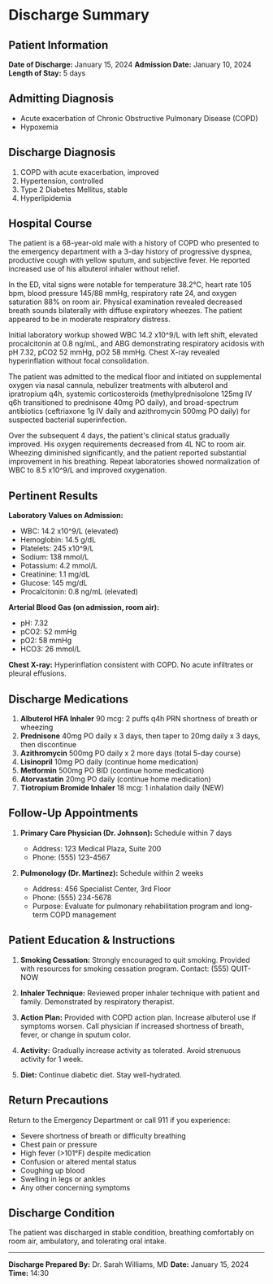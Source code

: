 # Discharge Summary

## Patient Information
**Date of Discharge:** January 15, 2024
**Admission Date:** January 10, 2024
**Length of Stay:** 5 days

## Admitting Diagnosis
- Acute exacerbation of Chronic Obstructive Pulmonary Disease (COPD)
- Hypoxemia

## Discharge Diagnosis
1. COPD with acute exacerbation, improved
2. Hypertension, controlled
3. Type 2 Diabetes Mellitus, stable
4. Hyperlipidemia

## Hospital Course

The patient is a 68-year-old male with a history of COPD who presented to the emergency department with a 3-day history of progressive dyspnea, productive cough with yellow sputum, and subjective fever. He reported increased use of his albuterol inhaler without relief.

In the ED, vital signs were notable for temperature 38.2°C, heart rate 105 bpm, blood pressure 145/88 mmHg, respiratory rate 24, and oxygen saturation 88% on room air. Physical examination revealed decreased breath sounds bilaterally with diffuse expiratory wheezes. The patient appeared to be in moderate respiratory distress.

Initial laboratory workup showed WBC 14.2 x10^9/L with left shift, elevated procalcitonin at 0.8 ng/mL, and ABG demonstrating respiratory acidosis with pH 7.32, pCO2 52 mmHg, pO2 58 mmHg. Chest X-ray revealed hyperinflation without focal consolidation.

The patient was admitted to the medical floor and initiated on supplemental oxygen via nasal cannula, nebulizer treatments with albuterol and ipratropium q4h, systemic corticosteroids (methylprednisolone 125mg IV q6h transitioned to prednisone 40mg PO daily), and broad-spectrum antibiotics (ceftriaxone 1g IV daily and azithromycin 500mg PO daily) for suspected bacterial superinfection.

Over the subsequent 4 days, the patient's clinical status gradually improved. His oxygen requirements decreased from 4L NC to room air. Wheezing diminished significantly, and the patient reported substantial improvement in his breathing. Repeat laboratories showed normalization of WBC to 8.5 x10^9/L and improved oxygenation.

## Pertinent Results

**Laboratory Values on Admission:**
- WBC: 14.2 x10^9/L (elevated)
- Hemoglobin: 14.5 g/dL
- Platelets: 245 x10^9/L
- Sodium: 138 mmol/L
- Potassium: 4.2 mmol/L
- Creatinine: 1.1 mg/dL
- Glucose: 145 mg/dL
- Procalcitonin: 0.8 ng/mL (elevated)

**Arterial Blood Gas (on admission, room air):**
- pH: 7.32
- pCO2: 52 mmHg
- pO2: 58 mmHg
- HCO3: 26 mmol/L

**Chest X-ray:** Hyperinflation consistent with COPD. No acute infiltrates or pleural effusions.

## Discharge Medications

1. **Albuterol HFA Inhaler** 90 mcg: 2 puffs q4h PRN shortness of breath or wheezing
2. **Prednisone** 40mg PO daily x 3 days, then taper to 20mg daily x 3 days, then discontinue
3. **Azithromycin** 500mg PO daily x 2 more days (total 5-day course)
4. **Lisinopril** 10mg PO daily (continue home medication)
5. **Metformin** 500mg PO BID (continue home medication)
6. **Atorvastatin** 20mg PO daily (continue home medication)
7. **Tiotropium Bromide Inhaler** 18 mcg: 1 inhalation daily (NEW)

## Follow-Up Appointments

1. **Primary Care Physician (Dr. Johnson):** Schedule within 7 days
   - Address: 123 Medical Plaza, Suite 200
   - Phone: (555) 123-4567

2. **Pulmonology (Dr. Martinez):** Schedule within 2 weeks
   - Address: 456 Specialist Center, 3rd Floor
   - Phone: (555) 234-5678
   - Purpose: Evaluate for pulmonary rehabilitation program and long-term COPD management

## Patient Education & Instructions

1. **Smoking Cessation:** Strongly encouraged to quit smoking. Provided with resources for smoking cessation program. Contact: (555) QUIT-NOW

2. **Inhaler Technique:** Reviewed proper inhaler technique with patient and family. Demonstrated by respiratory therapist.

3. **Action Plan:** Provided with COPD action plan. Increase albuterol use if symptoms worsen. Call physician if increased shortness of breath, fever, or change in sputum color.

4. **Activity:** Gradually increase activity as tolerated. Avoid strenuous activity for 1 week.

5. **Diet:** Continue diabetic diet. Stay well-hydrated.

## Return Precautions

Return to the Emergency Department or call 911 if you experience:
- Severe shortness of breath or difficulty breathing
- Chest pain or pressure
- High fever (>101°F) despite medication
- Confusion or altered mental status
- Coughing up blood
- Swelling in legs or ankles
- Any other concerning symptoms

## Discharge Condition

The patient was discharged in stable condition, breathing comfortably on room air, ambulatory, and tolerating oral intake.

---

**Discharge Prepared By:** Dr. Sarah Williams, MD
**Date:** January 15, 2024
**Time:** 14:30
